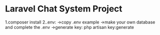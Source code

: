 # Laravel Chat System Project
1.composer install
2..env:
->copy .env example
->make your own database and complete the .env
->generate key: php artisan key:generate

